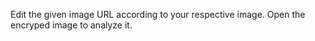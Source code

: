 Edit the given image URL according to your respective image.
Open the encryped image to analyze it.
